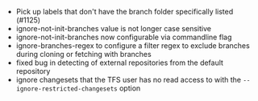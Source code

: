 * Pick up labels that don't have the branch folder specifically listed (#1125)
* ignore-not-init-branches value is not longer case sensitive
* ignore-not-init-branches now configurable via commandline flag
* ignore-branches-regex to configure a filter regex to exclude branches during cloning or fetching with branches
* fixed bug in detecting of external repositories from the default repository
* ignore changesets that the TFS user has no read access to with the `--ignore-restricted-changesets` option
